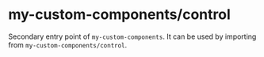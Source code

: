 # my-custom-components/control

Secondary entry point of `my-custom-components`. It can be used by importing from `my-custom-components/control`.
